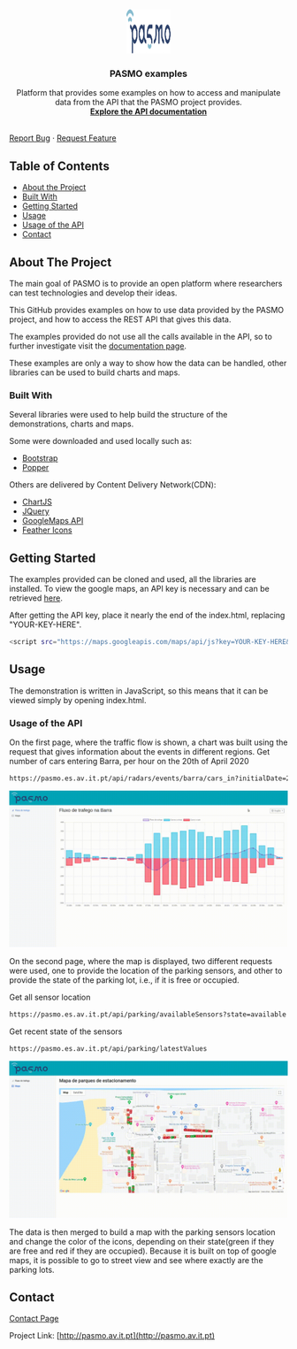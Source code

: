 
<!-- PROJECT SHIELDS -->

<!--

*** I'm using markdown "reference style" links for readability.

*** Reference links are enclosed in brackets [ ] instead of parentheses ( ).

*** See the bottom of this document for the declaration of the reference variables

*** for contributors-url, forks-url, etc. This is an optional, concise syntax you may use.

*** https://www.markdownguide.org/basic-syntax/#reference-style-links

-->

  

<!-- PASMO LOGO -->

<br  />
<p  align="center">
<a  href="http://pasmo.av.it.pt/">
<img  src="img/logo.png"  alt="Logo"  width="80"  height="80">
</a>

<h3  align="center">PASMO examples</h3>

<p  align="center">
Platform that provides some examples on how to access and manipulate data from the API that the PASMO project provides.
<br  />
<a  href="https://pasmo.es.av.it.pt/docs/"><strong>Explore the API documentation</strong></a>
<br  />
<br  />

<!-- <a href="https://github.com/othneildrew/Best-README-Template">View Demo</a>
· -->

<a  href="https://github.com/othneildrew/Best-README-Template/issues">Report Bug</a>
·
<a  href="https://github.com/othneildrew/Best-README-Template/issues">Request Feature</a>
</p>
</p>

<!-- TABLE OF CONTENTS -->

## Table of Contents

*  [About the Project](#about-the-project)
*  [Built With](#built-with)
*  [Getting Started](#getting-started)
*  [Usage](#usage)
*  [Usage of the API](#usage-of-the-api)
*  [Contact](#contact)
  

<!-- ABOUT THE PROJECT -->

## About The Project

The main goal of PASMO is to provide an open platform where researchers can test technologies and develop their ideas.

This GitHub provides examples on how to use data provided by the PASMO project, and how to access the REST API that gives this data.

The examples provided do not use all the calls available in the API, so to further investigate visit the <a  href="https://pasmo.es.av.it.pt/docs/">documentation page</a>.

These examples are only a way to show how the data can be handled, other libraries can be used to build charts and maps.

### Built With

Several libraries were used to help build the structure of the demonstrations, charts and maps.

Some were downloaded and used locally such as:

*  [Bootstrap](https://getbootstrap.com)
*  [Popper](https://popper.js.org/)

Others are delivered by Content Delivery Network(CDN):
*  [ChartJS](https://www.chartjs.org/)
*  [JQuery](https://jquery.com)
*  [GoogleMaps API](https://developers.google.com/apis-explorer)
*  [Feather Icons](https://feathericons.com/)

  

<!-- GETTING STARTED -->

## Getting Started

The examples provided can be cloned and used, all the libraries are installed. To view the google maps, an API key is necessary and can be retrieved <a  href="https://developers.google.com/maps/documentation/javascript/get-api-key">here</a>.

After getting the API key, place it nearly the end of the index.html, replacing "YOUR-KEY-HERE".

```sh
<script src="https://maps.googleapis.com/maps/api/js?key=YOUR-KEY-HERE&callback=parkingMap"></script>
```
  
<!-- USAGE EXAMPLES -->

## Usage

The demonstration is written in JavaScript, so this means that it can be viewed simply by opening index.html.

### Usage of the API

On the first page, where the traffic flow is shown, a chart was built using the request that gives information about the events in different regions.
Get number of cars entering Barra, per hour on the 20th of April 2020

```sh
https://pasmo.es.av.it.pt/api/radars/events/barra/cars_in?initialDate=2020-04-20T00:00:00Z&finalDate=2020-04-20T23:59:59Z&groupby=3600

```

![alt text](gifs/chart.gif)

On the second page, where the map is displayed, two different requests were used, one to provide the location of the parking sensors, and other to provide the state of the parking lot, i.e., if it is free or occupied.

Get all sensor location

```sh
https://pasmo.es.av.it.pt/api/parking/availableSensors?state=available

```

Get recent state of the sensors

```sh
https://pasmo.es.av.it.pt/api/parking/latestValues

```

![alt text](gifs/map.gif)

The data is then merged to build a map with the parking sensors location and change the color of the icons, depending on their state(green if they are free and red if they are occupied). Because it is built on top of google maps, it is possible to go to street view and see where exactly are the parking lots.

<!-- CONTACT -->

## Contact

[Contact Page](http://pasmo.av.it.pt/contactos/)

Project Link: [http://pasmo.av.it.pt](http://pasmo.av.it.pt)
